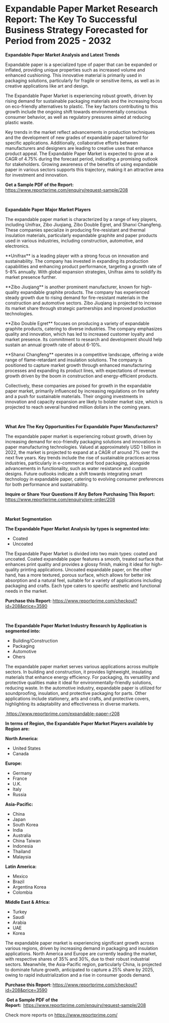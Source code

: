 <p><h1>Expandable Paper Market Research Report: The Key To Successful Business Strategy Forecasted for Period from 2025 - 2032</h1></p><p><strong>Expandable Paper Market Analysis and Latest Trends</strong></p>
<p><p>Expandable paper is a specialized type of paper that can be expanded or inflated, providing unique properties such as increased volume and enhanced cushioning. This innovative material is primarily used in packaging solutions, particularly for fragile or sensitive items, as well as in creative applications like art and design.</p><p>The Expandable Paper Market is experiencing robust growth, driven by rising demand for sustainable packaging materials and the increasing focus on eco-friendly alternatives to plastic. The key factors contributing to this growth include the ongoing shift towards environmentally conscious consumer behavior, as well as regulatory pressures aimed at reducing plastic waste. </p><p>Key trends in the market reflect advancements in production techniques and the development of new grades of expandable paper tailored for specific applications. Additionally, collaborative efforts between manufacturers and designers are leading to creative uses that enhance product appeal. The Expandable Paper Market is expected to grow at a CAGR of 4.75% during the forecast period, indicating a promising outlook for stakeholders. Growing awareness of the benefits of using expandable paper in various sectors supports this trajectory, making it an attractive area for investment and innovation.</p></p>
<p><strong>Get a Sample PDF of the Report:&nbsp;</strong> <a href="https://www.reportprime.com/enquiry/request-sample/208?utm_campaign=3537&utm_medium=2&utm_source=Github&utm_content=ia&utm_term=18032025&utm_id=expandable-paper">https://www.reportprime.com/enquiry/request-sample/208</a></p>
<p>&nbsp;</p>
<p><strong>Expandable Paper Major Market Players</strong></p>
<p><p>The expandable paper market is characterized by a range of key players, including Unifrax, Zibo Jiuqiang, Zibo Double Egret, and Shanxi Changfeng. These companies specialize in producing fire-resistant and thermal insulation materials, particularly expandable graphite and paper products used in various industries, including construction, automotive, and electronics.</p><p>**Unifrax** is a leading player with a strong focus on innovation and sustainability. The company has invested in expanding its production capabilities and enhancing product performance, targeting a growth rate of 5-8% annually. With global expansion strategies, Unifrax aims to solidify its market presence further.</p><p>**Zibo Jiuqiang** is another prominent manufacturer, known for high-quality expandable graphite products. The company has experienced steady growth due to rising demand for fire-resistant materials in the construction and automotive sectors. Zibo Jiuqiang is projected to increase its market share through strategic partnerships and improved production technologies.</p><p>**Zibo Double Egret** focuses on producing a variety of expandable graphite products, catering to diverse industries. The company emphasizes quality and innovation, which has led to increased customer loyalty and market presence. Its commitment to research and development should help sustain an annual growth rate of about 6-10%.</p><p>**Shanxi Changfeng** operates in a competitive landscape, offering a wide range of flame-retardant and insulation solutions. The company is positioned to capture market growth through enhanced manufacturing processes and expanding its product lines, with expectations of revenue growth driven by the boom in construction and energy-efficient products.</p><p>Collectively, these companies are poised for growth in the expandable paper market, primarily influenced by increasing regulations on fire safety and a push for sustainable materials. Their ongoing investments in innovation and capacity expansion are likely to bolster market size, which is projected to reach several hundred million dollars in the coming years.</p></p>
<p>&nbsp;</p>
<p><strong>What Are The Key Opportunities For Expandable Paper Manufacturers?</strong></p>
<p><p>The expandable paper market is experiencing robust growth, driven by increasing demand for eco-friendly packaging solutions and innovations in paper manufacturing technologies. Valued at approximately USD 1 billion in 2022, the market is projected to expand at a CAGR of around 7% over the next five years. Key trends include the rise of sustainable practices across industries, particularly in e-commerce and food packaging, alongside advancements in functionality, such as water resistance and custom designs. Future outlooks indicate a shift towards integrating smart technology in expandable paper, catering to evolving consumer preferences for both performance and sustainability.</p></p>
<p><strong>Inquire or Share Your Questions If Any Before Purchasing This Report:</strong> <a href="https://www.reportprime.com/enquiry/pre-order/208?utm_campaign=3537&utm_medium=2&utm_source=Github&utm_content=ia&utm_term=18032025&utm_id=expandable-paper">https://www.reportprime.com/enquiry/pre-order/208</a></p>
<p>&nbsp;</p>
<p><strong>Market Segmentation</strong></p>
<p><strong>The Expandable Paper Market Analysis by types is segmented into:</strong></p>
<p><ul><li>Coated</li><li>Uncoated</li></ul></p>
<p><p>The Expandable Paper Market is divided into two main types: coated and uncoated. Coated expandable paper features a smooth, treated surface that enhances print quality and provides a glossy finish, making it ideal for high-quality printing applications. Uncoated expandable paper, on the other hand, has a more textured, porous surface, which allows for better ink absorption and a natural feel, suitable for a variety of applications including packaging and crafts. Each type caters to specific aesthetic and functional needs in the market.</p></p>
<p><strong>Purchase this Report:&nbsp;</strong><a href="https://www.reportprime.com/checkout?id=208&price=3590&utm_campaign=3537&utm_medium=2&utm_source=Github&utm_content=ia&utm_term=18032025&utm_id=expandable-paper">https://www.reportprime.com/checkout?id=208&price=3590</a></p>
<p>&nbsp;</p>
<p><strong>The Expandable Paper Market Industry Research by Application is segmented into:</strong></p>
<p><ul><li>Building/Construction</li><li>Packaging</li><li>Automotive</li><li>Ohers</li></ul></p>
<p><p>The expandable paper market serves various applications across multiple sectors. In building and construction, it provides lightweight, insulating materials that enhance energy efficiency. For packaging, its versatility and protective qualities make it ideal for environmentally-friendly solutions, reducing waste. In the automotive industry, expandable paper is utilized for soundproofing, insulation, and protective packaging for parts. Other applications include stationery, arts and crafts, and protective covers, highlighting its adaptability and effectiveness in diverse markets.</p></p>
<p><a href="https://www.reportprime.com/expandable-paper-r208?utm_campaign=3537&utm_medium=2&utm_source=Github&utm_content=ia&utm_term=18032025&utm_id=expandable-paper">&nbsp;https://www.reportprime.com/expandable-paper-r208</a></p>
<p><strong>In terms of Region, the Expandable Paper Market Players available by Region are:</strong></p>
<p>
    <p> <strong> North America: </strong>
        <ul>
            <li>United States</li>
            <li>Canada</li>
        </ul>
        </p> 
    <p> <strong> Europe: </strong>
        <ul>
            <li>Germany</li>
            <li>France</li>
            <li>U.K.</li>
            <li>Italy</li>
            <li>Russia</li>
        </ul>
        </p> 
    <p> <strong> Asia-Pacific: </strong>
        <ul>
            <li>China</li>
            <li>Japan</li>
            <li>South Korea</li>
            <li>India</li>
            <li>Australia</li>
            <li>China Taiwan</li>
            <li>Indonesia</li>
            <li>Thailand</li>
            <li>Malaysia</li>
        </ul>
        </p> 
    <p> <strong> Latin America: </strong>
        <ul>
            <li>Mexico</li>
            <li>Brazil</li>
            <li>Argentina Korea</li>
            <li>Colombia</li>
        </ul>
        </p> 
    <p> <strong> Middle East & Africa: </strong>
        <ul>
            <li>Turkey</li>
            <li>Saudi</li>
            <li>Arabia</li>
            <li>UAE</li>
            <li>Korea</li>
        </ul>
    </p>
    </p>
<p><p>The expandable paper market is experiencing significant growth across various regions, driven by increasing demand in packaging and insulation applications. North America and Europe are currently leading the market, with respective shares of 35% and 30%, due to their robust industrial sectors. Meanwhile, the Asia-Pacific region, particularly China, is projected to dominate future growth, anticipated to capture a 25% share by 2025, owing to rapid industrialization and a rise in consumer goods demand.</p></p>
<p><strong>Purchase this Report: </strong><a href="https://www.reportprime.com/checkout?id=208&price=3590&utm_campaign=3537&utm_medium=2&utm_source=Github&utm_content=ia&utm_term=18032025&utm_id=expandable-paper">https://www.reportprime.com/checkout?id=208&price=3590</a></p>
<p>&nbsp;<strong>Get a Sample PDF of the Report:&nbsp;&nbsp;</strong><a href="https://www.reportprime.com/enquiry/request-sample/208?utm_campaign=3537&utm_medium=2&utm_source=Github&utm_content=ia&utm_term=18032025&utm_id=expandable-paper">https://www.reportprime.com/enquiry/request-sample/208</a></p>
<p><strong></strong></p>
<p>Check more reports on <a href="https://www.reportprime.com/?utm_campaign=3537&utm_medium=2&utm_source=Github&utm_content=ia&utm_term=18032025&utm_id=expandable-paper">https://www.reportprime.com/</a></p>